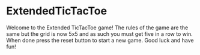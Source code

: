 # ExtendedTicTacToe
Welcome to the Extended TicTacToe game! The rules of the game are the same
but the grid is now 5x5 and as such you must get five in a row to win. When done
press the reset button to start a new game. Good luck and have fun! 